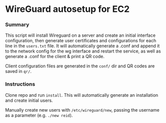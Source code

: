 # WireGuard autosetup for EC2

### Summary 

This script will install Wireguard on a server and create an initial interface configuration, then generate user certificates and configurations for each line in the `users.txt` file. It will automatically generate a .conf and append it to the network config for the wg interface and restart the service, as well as generate a .conf for the client & print a QR code.

Client configuration files are generated in the `conf/` dir and QR codes are saved in `qr/`.

### Instructions

Clone repo and run `install`. This will automatically generate an installation and create initial users.

Manually create new users with `/etc/wireguard/new`, passing the username as a parameter (e.g. `./new reid`). 
